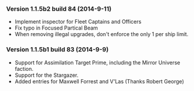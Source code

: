 ### Version 1.1.5b2 build 84 (2014-9-11)

* Implement inspector for Fleet Captains and Officers
* Fix typo in Focused Partical Beam
* When removing illegal upgrades, don't enforce the only 1 per ship limit.

### Version 1.1.5b1 build 83 (2014-9-9)

* Support for Assimilation Target Prime, including the Mirror Universe faction.
* Support for the Stargazer.
* Added  entries for Maxwell Forrest and V'Las (Thanks Robert George)
